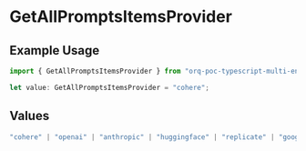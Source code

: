 # GetAllPromptsItemsProvider

## Example Usage

```typescript
import { GetAllPromptsItemsProvider } from "orq-poc-typescript-multi-env-version/models/operations";

let value: GetAllPromptsItemsProvider = "cohere";
```

## Values

```typescript
"cohere" | "openai" | "anthropic" | "huggingface" | "replicate" | "google" | "google-ai" | "azure" | "aws" | "anyscale" | "perplexity" | "groq" | "fal" | "leonardoai" | "nvidia"
```